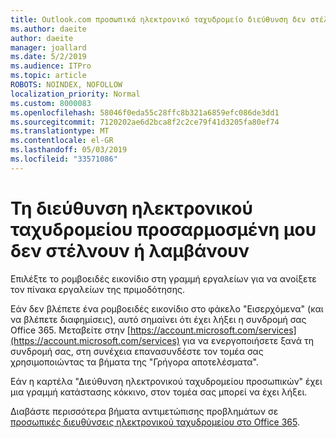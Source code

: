 ```yaml
---
title: Outlook.com προσωπικά ηλεκτρονικό ταχυδρομείο διεύθυνση δεν στέλνουν ή λαμβάνουν
ms.author: daeite
author: daeite
manager: joallard
ms.date: 5/2/2019
ms.audience: ITPro
ms.topic: article
ROBOTS: NOINDEX, NOFOLLOW
localization_priority: Normal
ms.custom: 8000083
ms.openlocfilehash: 58046f0eda55c28ffc8b321a6859efc086de3dd1
ms.sourcegitcommit: 7120202ae6d2bca8f2c2ce79f41d3205fa80ef74
ms.translationtype: MT
ms.contentlocale: el-GR
ms.lasthandoff: 05/03/2019
ms.locfileid: "33571086"
---
```

# <a name="my-personalized-email-address-isnt-sending-or-receiving"></a>Τη διεύθυνση ηλεκτρονικού ταχυδρομείου προσαρμοσμένη μου δεν στέλνουν ή λαμβάνουν

Επιλέξτε το ρομβοειδές εικονίδιο στη γραμμή εργαλείων για να ανοίξετε τον πίνακα εργαλείων της πριμοδότησης.

Εάν δεν βλέπετε ένα ρομβοειδές εικονίδιο στο φάκελο "Εισερχόμενα" (και να βλέπετε διαφημίσεις), αυτό σημαίνει ότι έχει λήξει η συνδρομή σας Office 365. Μεταβείτε στην [https://account.microsoft.com/services](https://account.microsoft.com/services) για να ενεργοποιήσετε ξανά τη συνδρομή σας, στη συνέχεια επανασυνδέστε τον τομέα σας χρησιμοποιώντας τα βήματα της "Γρήγορα αποτελέσματα".

Εάν η καρτέλα "Διεύθυνση ηλεκτρονικού ταχυδρομείου προσωπικών" έχει μια γραμμή κατάστασης κόκκινο, στον τομέα σας μπορεί να έχει λήξει.

Διαβάστε περισσότερα βήματα αντιμετώπισης προβλημάτων σε [προσωπικές διευθύνσεις ηλεκτρονικού ταχυδρομείου στο Office 365](https://support.office.com/article/75416a58-b225-4c02-8c07-8979403b427b).